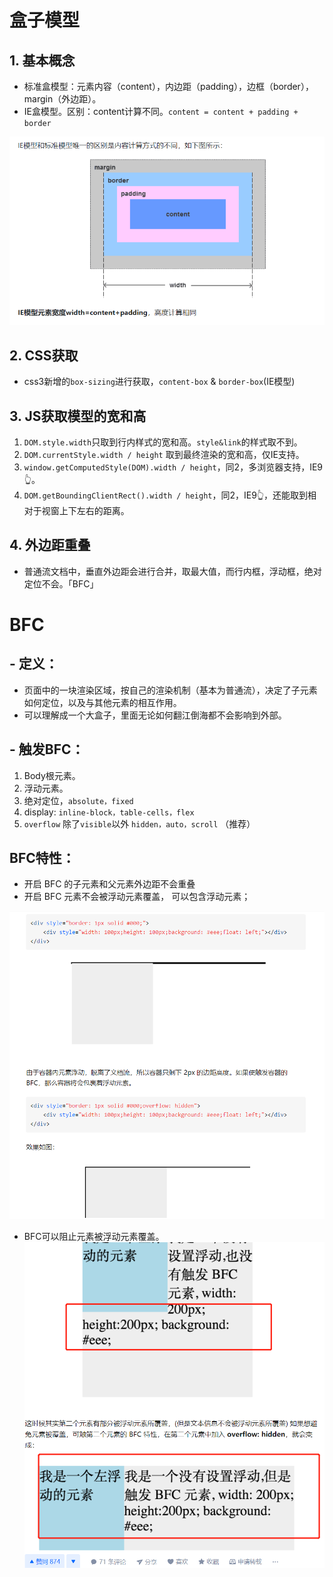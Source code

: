 # 盒子模型

## 1. 基本概念

- 标准盒模型：元素内容（content），内边距（padding），边框（border），margin（外边距）。
- IE盒模型。区别：content计算不同。`content = content + padding + border
`

![](/image/微信图片_20210731220128.png)

## 2. CSS获取

- css3新增的`box-sizing`进行获取，`content-box` & `border-box`(IE模型)

## 3. JS获取模型的宽和高

1. `DOM.style.width`只取到行内样式的宽和高。`style&link`的样式取不到。
2. `DOM.currentStyle.width / height` 取到最终渲染的宽和高，仅IE支持。
3. `window.getComputedStyle(DOM).width / height`，同2，多浏览器支持，IE9👆。
4. `DOM.getBoundingClientRect().width / height`，同2，IE9👆，还能取到相对于视窗上下左右的距离。

## 4. 外边距重叠

- 普通流文档中，垂直外边距会进行合并，取最大值，而行内框，浮动框，绝对定位不会。「BFC」

# BFC

## - 定义：
  - 页面中的一块渲染区域，按自己的渲染机制（基本为普通流），决定了子元素如何定位，以及与其他元素的相互作用。
  - 可以理解成一个大盒子，里面无论如何翻江倒海都不会影响到外部。

## - 触发BFC：

  1. Body根元素。
  2. 浮动元素。
  3. 绝对定位，`absolute，fixed`
  4. display: `inline-block，table-cells，flex`
  5. `overflow` 除了`visible`以外 `hidden，auto，scroll` （推荐）

## BFC特性：

- 开启 BFC 的子元素和父元素外边距不会重叠
- 开启 BFC 元素不会被浮动元素覆盖， 可以包含浮动元素；

![](/image/微信图片_20210731223511.png)
- BFC可以阻止元素被浮动元素覆盖。
![](/image/微信图片_20210731223744.png)